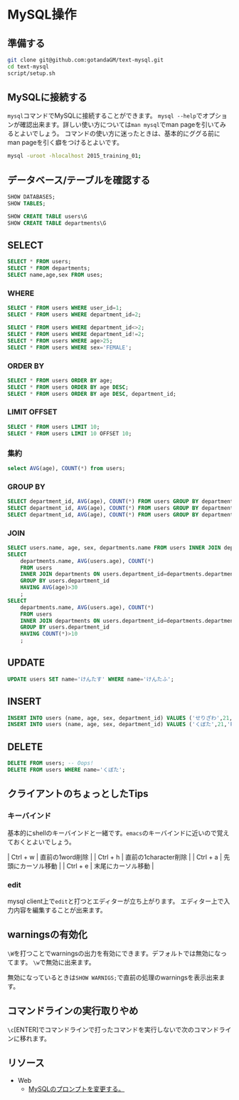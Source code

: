 # MySQL操作

## 準備する

```sh
git clone git@github.com:gotandaGM/text-mysql.git
cd text-mysql
script/setup.sh
```

## MySQLに接続する

`mysql`コマンドでMySQLに接続することができます。
`mysql --help`でオプションが確認出来ます。詳しい使い方については`man mysql`でman pageを引いてみるとよいでしょう。
コマンドの使い方に迷ったときは、基本的にググる前にman pageを引く癖をつけるとよいです。

```sh
mysql -uroot -hlocalhost 2015_training_01;
```

## データベース/テーブルを確認する

```sql
SHOW DATABASES;
SHOW TABLES;
```

```sql
SHOW CREATE TABLE users\G
SHOW CREATE TABLE departments\G
```

## SELECT


```sql
SELECT * FROM users;
SELECT * FROM departments;
SELECT name,age,sex FROM uses;
```

### WHERE

```sql
SELECT * FROM users WHERE user_id=1;
SELECT * FROM users WHERE department_id=2;

SELECT * FROM users WHERE department_id<>2;
SELECT * FROM users WHERE department_id!=2;
SELECT * FROM users WHERE age>25;
SELECT * FROM users WHERE sex='FEMALE';
```

### ORDER BY

```sql
SELECT * FROM users ORDER BY age;
SELECT * FROM users ORDER BY age DESC;
SELECT * FROM users ORDER BY age DESC, department_id;
```

### LIMIT OFFSET

```sql
SELECT * FROM users LIMIT 10;
SELECT * FROM users LIMIT 10 OFFSET 10;
```

### 集約

```sql
select AVG(age), COUNT(*) from users;
```

### GROUP BY

```sql
SELECT department_id, AVG(age), COUNT(*) FROM users GROUP BY department_id;
SELECT department_id, AVG(age), COUNT(*) FROM users GROUP BY department_id HAVING AVG(age)>30;
SELECT department_id, AVG(age), COUNT(*) FROM users GROUP BY department_id HAVING COUNT(*)>10;
```

### JOIN

```sql
SELECT users.name, age, sex, departments.name FROM users INNER JOIN departments ON users.department_id=departments.department_id;
SELECT
    departments.name, AVG(users.age), COUNT(*)
    FROM users
    INNER JOIN departments ON users.department_id=departments.department_id
    GROUP BY users.department_id
    HAVING AVG(age)>30
    ;
SELECT
    departments.name, AVG(users.age), COUNT(*)
    FROM users
    INNER JOIN departments ON users.department_id=departments.department_id
    GROUP BY users.department_id
    HAVING COUNT(*)>10
    ;
```

## UPDATE

```sql
UPDATE users SET name='けんたす' WHERE name='けんたふ';
```

## INSERT

```sql
INSERT INTO users (name, age, sex, department_id) VALUES ('せりざわ',21,'FEMALE',1);
INSERT INTO users (name, age, sex, department_id) VALUES ('くぼた',21,'FEMALE',1), ('わかい',19,'FEMALE',1);
```

## DELETE

```sql
DELETE FROM users; -- Oops!
DELETE FROM users WHERE name='くぼた';
```

## クライアントのちょっとしたTips

### キーバインド

基本的にshellのキーバインドと一緒です。`emacs`のキーバインドに近いので覚えておくとよいでしょう。


| Ctrl + w | 直前の1word削除      |
| Ctrl + h | 直前の1character削除 |
| Ctrl + a | 先頭にカーソル移動   |
| Ctrl + e | 末尾にカーソル移動   |

### edit

mysql client上で`edit`と打つとエディターが立ち上がります。
エディター上で入力内容を編集することが出来ます。

## warningsの有効化

`\W`を打つことでwarningsの出力を有効にできます。デフォルトでは無効になってます。
`\w`で無効に出来ます。

無効になっているときは`SHOW WARNIGS;`で直前の処理のwarningsを表示出来ます。

## コマンドラインの実行取りやめ

`\c`[ENTER]でコマンドラインで打ったコマンドを実行しないで次のコマンドラインに移れます。

## リソース

- Web
    - [MySQLのプロンプトを変更する。](http://nippondanji.blogspot.jp/2009/03/mysql.html)

